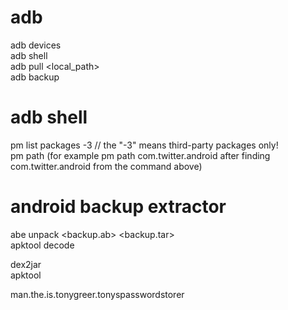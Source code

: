 adb
=====================================
adb devices  
adb shell  
adb pull <path> <local_path>  
adb backup <path>

adb shell
=====================================
pm list packages -3  // the "-3" means third-party packages only!  
pm path <package> (for example pm path com.twitter.android after finding com.twitter.android from the command above)  

android backup extractor
=====================================
abe unpack <backup.ab> <backup.tar>  
apktool decode <pathToApk>


dex2jar  
apktool


man.the.is.tonygreer.tonyspasswordstorer

